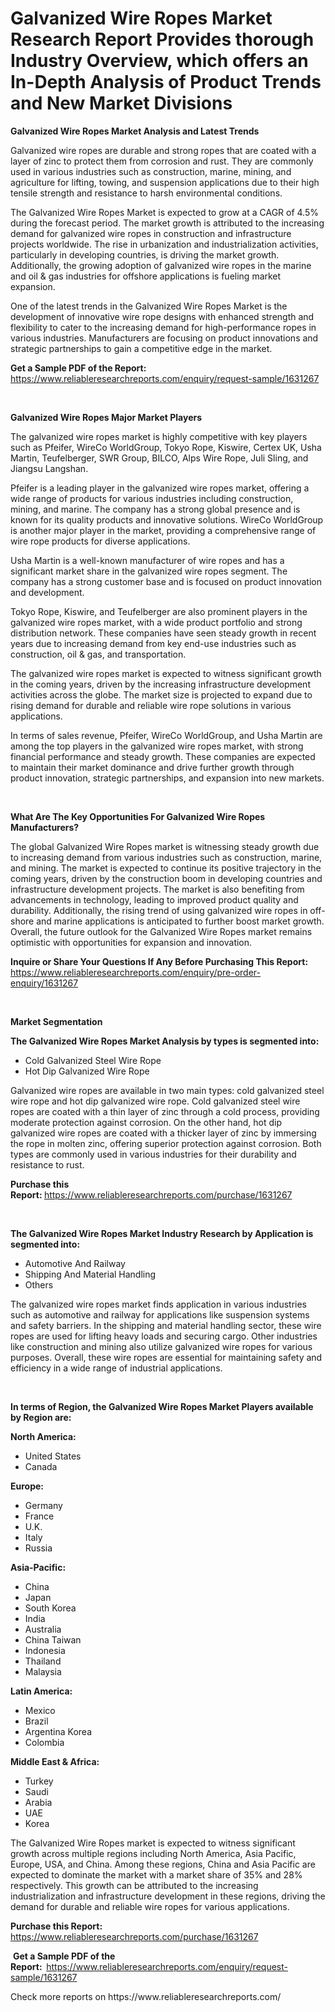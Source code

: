 <p><h1>Galvanized Wire Ropes Market Research Report Provides thorough Industry Overview, which offers an In-Depth Analysis of Product Trends and New Market Divisions</h1></p><p><strong>Galvanized Wire Ropes Market Analysis and Latest Trends</strong></p>
<p><p>Galvanized wire ropes are durable and strong ropes that are coated with a layer of zinc to protect them from corrosion and rust. They are commonly used in various industries such as construction, marine, mining, and agriculture for lifting, towing, and suspension applications due to their high tensile strength and resistance to harsh environmental conditions.</p><p>The Galvanized Wire Ropes Market is expected to grow at a CAGR of 4.5% during the forecast period. The market growth is attributed to the increasing demand for galvanized wire ropes in construction and infrastructure projects worldwide. The rise in urbanization and industrialization activities, particularly in developing countries, is driving the market growth. Additionally, the growing adoption of galvanized wire ropes in the marine and oil & gas industries for offshore applications is fueling market expansion.</p><p>One of the latest trends in the Galvanized Wire Ropes Market is the development of innovative wire rope designs with enhanced strength and flexibility to cater to the increasing demand for high-performance ropes in various industries. Manufacturers are focusing on product innovations and strategic partnerships to gain a competitive edge in the market.</p></p>
<p><strong>Get a Sample PDF of the Report:&nbsp;</strong> <a href="https://www.reliableresearchreports.com/enquiry/request-sample/1631267">https://www.reliableresearchreports.com/enquiry/request-sample/1631267</a></p>
<p>&nbsp;</p>
<p><strong>Galvanized Wire Ropes Major Market Players</strong></p>
<p><p>The galvanized wire ropes market is highly competitive with key players such as Pfeifer, WireCo WorldGroup, Tokyo Rope, Kiswire, Certex UK, Usha Martin, Teufelberger, SWR Group, BILCO, Alps Wire Rope, Juli Sling, and Jiangsu Langshan. </p><p>Pfeifer is a leading player in the galvanized wire ropes market, offering a wide range of products for various industries including construction, mining, and marine. The company has a strong global presence and is known for its quality products and innovative solutions. WireCo WorldGroup is another major player in the market, providing a comprehensive range of wire rope products for diverse applications. </p><p>Usha Martin is a well-known manufacturer of wire ropes and has a significant market share in the galvanized wire ropes segment. The company has a strong customer base and is focused on product innovation and development. </p><p>Tokyo Rope, Kiswire, and Teufelberger are also prominent players in the galvanized wire ropes market, with a wide product portfolio and strong distribution network. These companies have seen steady growth in recent years due to increasing demand from key end-use industries such as construction, oil & gas, and transportation. </p><p>The galvanized wire ropes market is expected to witness significant growth in the coming years, driven by the increasing infrastructure development activities across the globe. The market size is projected to expand due to rising demand for durable and reliable wire rope solutions in various applications. </p><p>In terms of sales revenue, Pfeifer, WireCo WorldGroup, and Usha Martin are among the top players in the galvanized wire ropes market, with strong financial performance and steady growth. These companies are expected to maintain their market dominance and drive further growth through product innovation, strategic partnerships, and expansion into new markets.</p></p>
<p>&nbsp;</p>
<p><strong>What Are The Key Opportunities For Galvanized Wire Ropes Manufacturers?</strong></p>
<p><p>The global Galvanized Wire Ropes market is witnessing steady growth due to increasing demand from various industries such as construction, marine, and mining. The market is expected to continue its positive trajectory in the coming years, driven by the construction boom in developing countries and infrastructure development projects. The market is also benefiting from advancements in technology, leading to improved product quality and durability. Additionally, the rising trend of using galvanized wire ropes in off-shore and marine applications is anticipated to further boost market growth. Overall, the future outlook for the Galvanized Wire Ropes market remains optimistic with opportunities for expansion and innovation.</p></p>
<p><strong>Inquire or Share Your Questions If Any Before Purchasing This Report:</strong> <a href="https://www.reliableresearchreports.com/enquiry/pre-order-enquiry/1631267">https://www.reliableresearchreports.com/enquiry/pre-order-enquiry/1631267</a></p>
<p>&nbsp;</p>
<p><strong>Market Segmentation</strong></p>
<p><strong>The Galvanized Wire Ropes Market Analysis by types is segmented into:</strong></p>
<p><ul><li>Cold Galvanized Steel Wire Rope</li><li>Hot Dip Galvanized Wire Rope</li></ul></p>
<p><p>Galvanized wire ropes are available in two main types: cold galvanized steel wire rope and hot dip galvanized wire rope. Cold galvanized steel wire ropes are coated with a thin layer of zinc through a cold process, providing moderate protection against corrosion. On the other hand, hot dip galvanized wire ropes are coated with a thicker layer of zinc by immersing the rope in molten zinc, offering superior protection against corrosion. Both types are commonly used in various industries for their durability and resistance to rust.</p></p>
<p><strong>Purchase this Report:&nbsp;</strong><a href="https://www.reliableresearchreports.com/purchase/1631267">https://www.reliableresearchreports.com/purchase/1631267</a></p>
<p>&nbsp;</p>
<p><strong>The Galvanized Wire Ropes Market Industry Research by Application is segmented into:</strong></p>
<p><ul><li>Automotive And Railway</li><li>Shipping And Material Handling</li><li>Others</li></ul></p>
<p><p>The galvanized wire ropes market finds application in various industries such as automotive and railway for applications like suspension systems and safety barriers. In the shipping and material handling sector, these wire ropes are used for lifting heavy loads and securing cargo. Other industries like construction and mining also utilize galvanized wire ropes for various purposes. Overall, these wire ropes are essential for maintaining safety and efficiency in a wide range of industrial applications.</p></p>
<p>&nbsp;</p>
<p><strong>In terms of Region, the Galvanized Wire Ropes Market Players available by Region are:</strong></p>
<p>
    <p> <strong> North America: </strong>
        <ul>
            <li>United States</li>
            <li>Canada</li>
        </ul>
        </p> 
    <p> <strong> Europe: </strong>
        <ul>
            <li>Germany</li>
            <li>France</li>
            <li>U.K.</li>
            <li>Italy</li>
            <li>Russia</li>
        </ul>
        </p> 
    <p> <strong> Asia-Pacific: </strong>
        <ul>
            <li>China</li>
            <li>Japan</li>
            <li>South Korea</li>
            <li>India</li>
            <li>Australia</li>
            <li>China Taiwan</li>
            <li>Indonesia</li>
            <li>Thailand</li>
            <li>Malaysia</li>
        </ul>
        </p> 
    <p> <strong> Latin America: </strong>
        <ul>
            <li>Mexico</li>
            <li>Brazil</li>
            <li>Argentina Korea</li>
            <li>Colombia</li>
        </ul>
        </p> 
    <p> <strong> Middle East & Africa: </strong>
        <ul>
            <li>Turkey</li>
            <li>Saudi</li>
            <li>Arabia</li>
            <li>UAE</li>
            <li>Korea</li>
        </ul>
    </p>
    </p>
<p><p>The Galvanized Wire Ropes market is expected to witness significant growth across multiple regions including North America, Asia Pacific, Europe, USA, and China. Among these regions, China and Asia Pacific are expected to dominate the market with a market share of 35% and 28% respectively. This growth can be attributed to the increasing industrialization and infrastructure development in these regions, driving the demand for durable and reliable wire ropes for various applications.</p></p>
<p><strong>Purchase this Report: </strong><a href="https://www.reliableresearchreports.com/purchase/1631267">https://www.reliableresearchreports.com/purchase/1631267</a></p>
<p>&nbsp;<strong>Get a Sample PDF of the Report:&nbsp;&nbsp;</strong><a href="https://www.reliableresearchreports.com/enquiry/request-sample/1631267">https://www.reliableresearchreports.com/enquiry/request-sample/1631267</a></p>
<p><strong></strong></p>
<p>Check more reports on https://www.reliableresearchreports.com/</p>